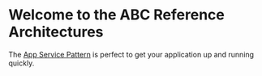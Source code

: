 # Welcome to the ABC Reference Architectures




The [App Service Pattern](https://dermottest.z6.web.core.windows.net/) is perfect to get your application up and running quickly.
